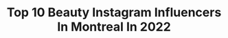 ---
title: Top 10 Beauty Instagram Influencers In Montreal In 2022
description: >-
  Find top beauty Instagram influencers in Montreal in 2022. Most popular hashtags: #montreal #mtlblogger #fallfashion.
platform: Instagram
hits: 77
text_top: See the best Instagram influencers on inBeat.
text_bottom: Our search engine has 77 Instagram influencers like this in Montreal, Canada for you to collaborate.
profiles:
  - username: "heliahomam"
    fullname: >-
      ❂ Helia ❂
    bio: >-
      .Singer and Song Writer . Music| Fashion | Beauty | Life Style 📍MTL “It Hurts So Much” is now available on Spotify.
    location: "Canada"
    followers: 39667
    engagement: 1137
    commentsToLikes: 0.025910
    id: ck9wj132l4tt00j784in1m8oz
    verified: false
    hashtags: "#heliahomam, #singermtl, #fallvibes, #montreal2020"
  - username: "sicilianudimontreal"
    fullname: >-
      Nick Messina
    bio: >-
      Born and raised in east-end Montreal from proud Sicilian origins! 🇮🇹sicilianudimontreal@gmail.com nick@sicilianudimontreal.com #sicilianudimontreal™
    location: "Canada"
    followers: 17326
    engagement: 407
    commentsToLikes: 0.078162
    id: ck13anyosrbfx0i1956vo20d1
    verified: false
    hashtags: "#mtl, #italians, #sicilianudimontreal, #happymothersday"
  - username: "amoula__style"
    fullname: >-
      Amal Lassoued | Lifestyle
    bio: >-
      🇨🇦 | 📍Montréal 🌎🦋📸 Modest Fashion | Beauty | Travel | Food #montreal 📧 for collabs: amelhope.inc@gmail.com
    location: "Canada"
    followers: 20209
    engagement: 257
    commentsToLikes: 0.261554
    id: ck0w0z38mgqtm0i19nkz6byk7
    verified: false
    hashtags: "#hijabfashionista, #ootdhijab, #hfinspo, #canadianbloggers"
  - username: "sugarcoatedshushu"
    fullname: >-
      SUGARCOATEDSHUSHU
    bio: >-
      Shubana (she/her) Montreal based beauty + lifestyle content creator ↓ Promo codes ↓
    location: "Canada"
    followers: 5536
    engagement: 1406
    commentsToLikes: 0.452682
    id: ckaoub0tczl0b0i78rnvd3r2c
    verified: false
    hashtags: "#orosabeauty, #summerfridays, #chantecaille, #herbivorebotanicals"
  - username: "devine_beauty_by_t"
    fullname: >-
      𝔻𝕖𝕧𝕚𝕟𝕖 𝔹𝕖𝕒𝕦𝕥𝕪 𝔹𝕪 𝕋
    bio: >-
      •ALPHA FEMALE• 📍Canada|MTL 🛍@sheinofficial Code:4Devi15 💄Influencer|Blogger| Collabs&Inquires:👇🏼 💌Devinebeautybyt@gmail.com
    location: "Canada"
    followers: 161411
    engagement: 62
    commentsToLikes: 0.027407
    id: ck0vvh4pkp49b0i198g0xa14y
    verified: false
    hashtags: "#beautybloggers, #montreal, #influencermarketing, #influencerstyle"
  - username: "joaohguedes"
    fullname: >-
      The Diaries Project
    bio: >-
      Ottawa Boudoir Photographer @cosmiaphotography
    location: "Canada"
    followers: 60238
    engagement: 346
    commentsToLikes: 0.017500
    id: ck5q6dcmywy5a0i11ddpbgnxw
    verified: false
    hashtags: "#model, #lifestyle, #ottawa, #morning"
  - username: "demidiamandis"
    fullname: >-
      DEMI DIAMANDIS  |  STYLE INSPO
    bio: >-
      #fashion #beauty #lifestyle 💍SD pittsburgh | montreal @demi__makeup demitra.stappas@gmail.com
    location: "Canada"
    followers: 9794
    engagement: 513
    commentsToLikes: 0.062389
    id: ck137fbn8b8pe0i19a2455nzh
    verified: false
    hashtags: "#misslola, #30daysofoutfits, #americanstyle, #mlpartner"
  - username: "_curiozite_"
    fullname: >-
      Hanna🇭🇹
    bio: >-
      Natural Hair + Beauty +Lifestyle ✨Digital Creator 📍Montreal 📧 Curiozite@icould.com 🎬 YouTube video ⬇️
    location: "Canada"
    followers: 5333
    engagement: 821
    commentsToLikes: 0.049214
    id: ckaovd2j542j00i78991331ho
    verified: false
    hashtags: ""
  - username: "bylauragdiaz"
    fullname: >-
      Laura - Conscious Lifestyle
    bio: >-
      📸 Visual storytelling for ethical, sustainable & vegan-friendly brands ⋗ product • fashion • lifestyle ♡ green beauty ☼ body positivity 📍 Montreal
    location: "Canada"
    followers: 2513
    engagement: 1204
    commentsToLikes: 0.244004
    id: ck13bok3gwepl0i19265dty97
    verified: false
    hashtags: "#thetravelwomen, #womenwhoexplore, #womenwhotravel, #girlsthattravel"
  - username: "westmountfashionista"
    fullname: >-
      Jessica 📍 Montreal Blogger
    bio: >-
      {Blogging since 2011} Montreal|Flowers| Fashion|Handbags|Travel|Beauty|Mum to #madamandme 💌:jessica@westmountfashionista.com
    location: "Canada"
    followers: 29716
    engagement: 164
    commentsToLikes: 0.097280
    id: ck0tvzowhdhsy0i195evfsxa1
    verified: false
    hashtags: "#wmftravels, #traveltuesday, #cccertified, #montrealjewelry"
---